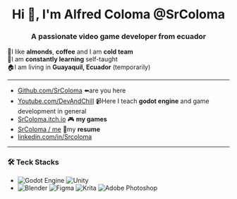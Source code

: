 <h1 align="center">Hi 👋, I'm Alfred Coloma @SrColoma</h1>
<h3 align="center">A passionate video game developer from ecuador</h3>

🥜I like **almonds**, **coffee** and I am **cold team**\
🌱I am **constantly learning** self-taught\
🏠I am living in **Guayaquil, Ecuador** (temporarily)

--- 

- <a href="https://github.com/SrColoma" target="_blank">Github.com/SrColoma</a> ⬅️are you here
- <a href="https://www.youtube.com/DevAndChill" target="_blank">Youtube.com/DevAndChill</a> 📹Here I teach **godot engine** and game development in general
- <a href="https://srcoloma.itch.io" target="_blank">SrColoma.itch.io</a> 🎮 **my games**
- <a href="https://srcoloma.github.io/me/" target="_blank">SrColoma / me</a> 📜my **resume**
- <a href="https://www.linkedin.com/in/Srcoloma" target="_blank">linkedin.com/in/Srcoloma</a>


---

### 🛠️ Teck Stacks
- ![Godot Engine](https://img.shields.io/static/v1?style=for-the-badge&message=Godot+Engine&color=478CBF&logo=Godot+Engine&logoColor=FFFFFF&label=) ![Unity](https://img.shields.io/static/v1?style=for-the-badge&message=Unity&color=222222&logo=Unity&logoColor=FFFFFF&label=)
- ![Blender](https://img.shields.io/static/v1?style=for-the-badge&message=Blender&color=F5792A&logo=Blender&logoColor=FFFFFF&label=) ![Figma](https://img.shields.io/static/v1?style=for-the-badge&message=Figma&color=F24E1E&logo=Figma&logoColor=FFFFFF&label=) ![Krita](https://img.shields.io/static/v1?style=for-the-badge&message=Krita&color=222222&logo=Krita&logoColor=3BABFF&label=) ![Adobe Photoshop](https://img.shields.io/static/v1?style=for-the-badge&message=Adobe+Photoshop&color=31A8FF&logo=Adobe+Photoshop&logoColor=FFFFFF&label=)
